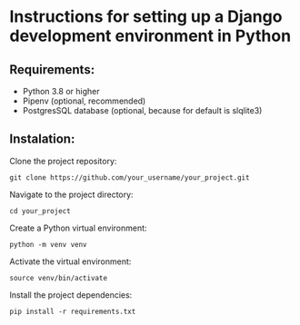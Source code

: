 # Instructions for setting up a Django development environment in Python 

## Requirements:
+ Python 3.8 or higher
+ Pipenv (optional, recommended)
+ PostgresSQL database (optional, because for default is slqlite3)

## Instalation: 

Clone the project repository:

    git clone https://github.com/your_username/your_project.git

Navigate to the project directory:

    cd your_project

Create a Python virtual environment:

    python -m venv venv

Activate the virtual environment:

    source venv/bin/activate

Install the project dependencies:

    pip install -r requirements.txt

